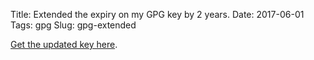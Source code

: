 Title: Extended the expiry on my GPG key by 2 years.
Date: 2017-06-01
Tags: gpg
Slug: gpg-extended

[Get the updated key here](/kevinatkevinisageekdotorg.gpg.asc).